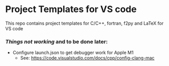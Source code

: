 # Project Templates for VS code
This repo contains project templates for C/C++, fortran, f2py and LaTeX for VS code

### ***Things not working*** and to be done later:
- Configure launch.json to get debugger work for Apple M1
	* See: https://code.visualstudio.com/docs/cpp/config-clang-mac
